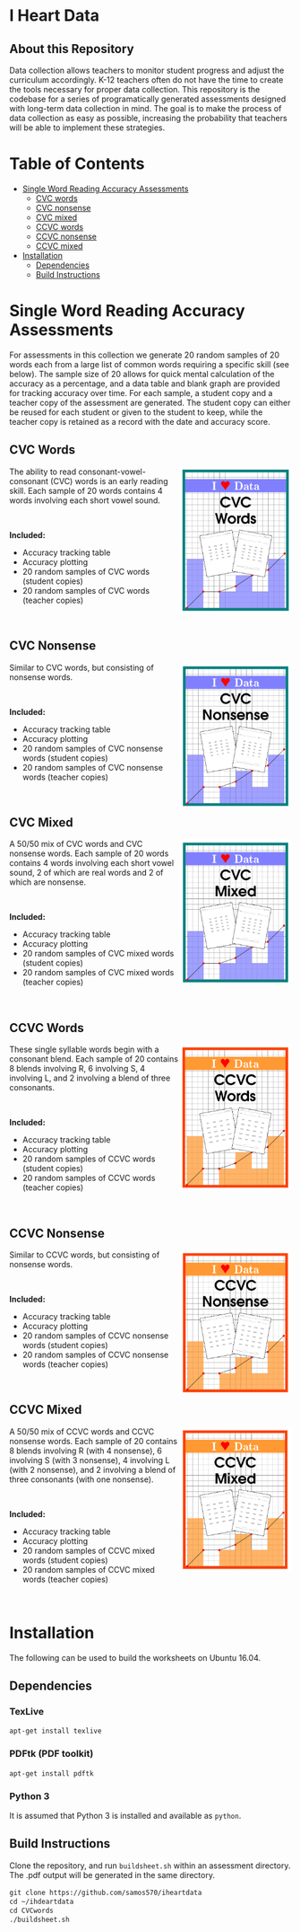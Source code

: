 # I Heart Data

## About this Repository

Data collection allows teachers to monitor student progress and adjust the
curriculum accordingly. K-12 teachers often do not have the time to create the
tools necessary for proper data collection. This repository is the codebase for
a series of programatically generated assessments designed with long-term data
collection in mind. The goal is to make the process of data collection as easy
as possible, increasing the probability that teachers will be able to implement
these strategies. 

Table of Contents
=================

* [Single Word Reading Accuracy Assessments](#single-word-reading-accuracy-assessments)
    * [CVC words](#cvc-words)
    * [CVC nonsense](#cvc-nonsense)
    * [CVC mixed](#cvc-mixed)
    * [CCVC words](#ccvc-words)
    * [CCVC nonsense](#ccvc-nonsense)
    * [CCVC mixed](#ccvc-mixed)
* [Installation](#installation)
    * [Dependencies](#dependencies)
    * [Build Instructions](#build-instructions)

# Single Word Reading Accuracy Assessments

For assessments in this collection we generate 20 random samples of 20 words
each from a large list of common words requiring a specific skill (see below).
The sample size of 20 allows for quick mental calculation of the accuracy as a
percentage, and a data table and blank graph are provided for tracking accuracy
over time. For each sample, a student copy and a teacher copy of the assessment
are generated. The student copy can either be reused for each student or given
to the student to keep, while the teacher copy is retained as a record with the
date and accuracy score.

## CVC Words

<img src="./Images/coverCVC.png" alt="CVC" width="200" align="right">
The ability to read consonant-vowel-consonant (CVC) words is an early reading
skill. Each sample of 20 words contains 4 words involving each short vowel
sound.

&nbsp;

**Included:**
* Accuracy tracking table
* Accuracy plotting
* 20 random samples of CVC words (student copies)
* 20 random samples of CVC words (teacher copies)

&nbsp;

## CVC Nonsense

<img src="./Images/coverCVCn.png" alt="CVC" width="200" align="right">
Similar to CVC words, but consisting of nonsense words. 

&nbsp;

**Included:**
* Accuracy tracking table
* Accuracy plotting
* 20 random samples of CVC nonsense words (student copies)
* 20 random samples of CVC nonsense words (teacher copies)

&nbsp;

## CVC Mixed

<img src="./Images/coverCVCm.png" alt="CVC" width="200" align="right"> 
A 50/50 mix of CVC words and CVC nonsense words. Each sample of 20 words
contains 4 words involving each short vowel sound, 2 of which are real words
and 2 of which are nonsense.

&nbsp;

**Included:**
* Accuracy tracking table
* Accuracy plotting
* 20 random samples of CVC mixed words (student copies)
* 20 random samples of CVC mixed words (teacher copies)

&nbsp;

## CCVC Words

<img src="./Images/coverCCVC.png" alt="CCVC" width="200" align="right">
These single syllable words begin with a consonant blend. Each sample of 20
contains 8 blends involving R, 6 involving S, 4 involving L, and 2 involving a
blend of three consonants.

&nbsp;

**Included:**
* Accuracy tracking table
* Accuracy plotting
* 20 random samples of CCVC words (student copies)
* 20 random samples of CCVC words (teacher copies)

&nbsp;

## CCVC Nonsense

<img src="./Images/coverCCVCn.png" alt="CCVC" width="200" align="right">

Similar to CCVC words, but consisting of nonsense words.

&nbsp;

**Included:**
* Accuracy tracking table
* Accuracy plotting
* 20 random samples of CCVC nonsense words (student copies)
* 20 random samples of CCVC nonsense words (teacher copies)

&nbsp;

## CCVC Mixed

<img src="./Images/coverCCVCm.png" alt="CCVC" width="200" align="right"> 
A 50/50 mix of CCVC words and CCVC nonsense words. Each sample of 20 contains 8
blends involving R (with 4 nonsense), 6 involving S (with 3 nonsense), 4
involving L (with 2 nonsense), and 2 involving a blend of three consonants
(with one nonsense).

&nbsp;

**Included:**
* Accuracy tracking table
* Accuracy plotting
* 20 random samples of CCVC mixed words (student copies)
* 20 random samples of CCVC mixed words (teacher copies)

&nbsp;

# Installation

The following can be used to build the worksheets on Ubuntu 16.04. 

## Dependencies

### TexLive

```shell
apt-get install texlive
```

### PDFtk (PDF toolkit)

```shell
apt-get install pdftk
```

### Python 3

It is assumed that Python 3 is installed and available as `python`. 

## Build Instructions

Clone the repository, and run `buildsheet.sh` within an assessment directory.
The .pdf output will be generated in the same directory.

```shell
git clone https://github.com/samos570/iheartdata
cd ~/ihdeartdata
cd CVCwords
./buildsheet.sh
```
